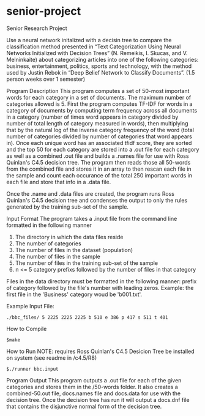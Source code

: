 # senior-project
Senior Research Project

Use a neural network initalized with a decisin tree to compare the classification 
method presented in “Text Categorization Using Neural Networks Initialized with 
Decision Trees” (N. Remeikis, I. Skucas, and V. Melninkaite) about categorizing 
articles into one of the following categories: business, entertainment, politics, 
sports and technology, with the method used by Justin Rebok in “Deep Belief Network 
to Classify Documents”. (1.5 person weeks over 1 semester)

Program Description
This program computes a set of 50-most important words for each category in a set of 
documents. The maximum number of categories allowed is 5. First the program computes 
TF-IDF for words in a category of documents by computing term frequency across all 
documents in a category (number of times word appears in category divided by number 
of total length of category measured in words), then multiplying that by the natural 
log of the inverse category frequency of the word (total number of categories divided 
by number of categories that word appears in). Once each unique word has an associated 
tfidf score, they are sorted and the top 50 for each category are stored into a .out 
file for each category as well as a combined .out file and builds a .names file for use
with Ross Quinlan's C4.5 decision tree. The program then reads those all 50-words from 
the combined file and stores it in an array to then rescan each file in the sample and 
count each occurance of the total 250 important words in each file and store that info 
in a .data file.

Once the .name and .data files are created, the program runs Ross Quinlan's C4.5 
decision tree and condenses the output to only the rules generated by the training 
sub-set of the sample.

Input Format
The program takes a .input file from the command line formatted in the following manner
  1. The directory in which the data files reside
  2. The number of categories
  3. The number of files in the dataset (population)
  4. The number of files in the sample
  5. The number of files in the training sub-set of the sample
  6. n <= 5 category prefixs followed by the number of files in that category

Files in the data directory must be formatted in the following manner:
  prefix of category followed by the file's number with leading zeros.
  Example: the first file in the 'Business' category woud be 'b001.txt'.

Example Input File:
```
./bbc_files/ 5 2225 2225 2225 b 510 e 386 p 417 s 511 t 401
```

How to Compile
```
$make
```

How to Run
NOTE: requires Ross Quinlan's C4.5 Desicion Tree be installed on system (see readme in /c4.5/R8)
```
$./runner bbc.input
```

Program Output
This program outputs a .out file for each of the given categories and stores them in the
/50-words folder. It also creates a combined-50.out file, docs.names file and docs.data 
for use with the decision tree. Once the decision tree has run it will output a docs.dnf 
file that contains the disjunctive normal form of the decision tree.
